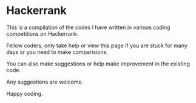 # Hackerrank

This is a compilation of the codes I have written in various coding competitions on Hackerrank.

Fellow coders, only take help or view this page if you are stuck for many days or you need to make comparisions.

You can also make suggestions or help make improvement in the existing code.

Any suggestions are welcome.

Happy coding.
